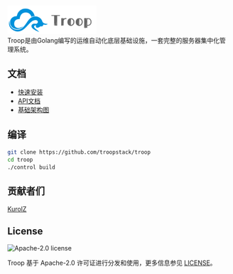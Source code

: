 <img src="https://github.com/troopstack/troop/raw/master/assets/troop.png" width="200">
<br>
Troop是由Golang编写的运维自动化底层基础设施，一套完整的服务器集中化管理系统。

## 文档
- [快速安装](https://github.com/kurolz/troop-service)
- [API文档](https://troop.docs.apiary.io/)
- [基础架构图](https://www.processon.com/view/link/5dc23dace4b04913a28be048)

## 编译

```bash
git clone https://github.com/troopstack/troop
cd troop
./control build
```

## 贡献者们

[KurolZ](https://github.com/kurolz)

## License

<img alt="Apache-2.0 license" src="https://s3-gz01.didistatic.com/n9e-pub/image/apache.jpeg" width="128">

Troop 基于 Apache-2.0 许可证进行分发和使用，更多信息参见 [LICENSE](LICENSE)。
